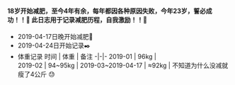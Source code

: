 #### 18岁开始减肥，至今4年有余，每年都因各种原因失败，今年23岁，誓必成功！！:punch: 此日志用于记录减肥历程，自我激励！！:muscle:

* 2019-04-17日晚开始减肥:running: 
* 2019-04-24日开始记录:black_nib:
* 体重记录
时间 | 体重 | 备注
-|-|-
2019-01 | 96kg |  
2019-02 | 94~95kg |
2019-03~2019-04-17 | ≈92kg | 不知道为什么没减就瘦了4公斤 :sweat:  
